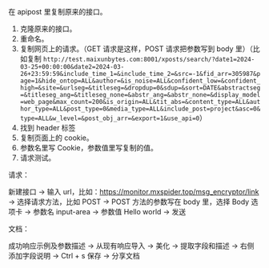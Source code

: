 
在 apipost 里复制原来的接口。      


1. 克隆原来的接口。
2. 重命名。
3. 复制网页上的请求。（GET 请求是这样，POST 请求把参数写到 body 里）（比如复制 `http://test.maixunbytes.com:8001/xposts/search/?date1=2024-03-25+00:00:00&date2=2024-03-26+23:59:59&include_time_1=&include_time_2=&src=-1&fid_arr=305987&page=1&hide_ontop=ALL&author=&is_noise=ALL&confident_low=&confident_high=&site=&urlseg=&titleseg=&dropdup=0&sdup=&sort=DATE&abstractseg=&titleseg_ang=&titleseg_none=&abstr_ang=&abstr_none=&display_model=web_page&max_count=200&is_origin=ALL&tit_abs=&content_type=ALL&author_type=ALL&post_type=0&media_type=ALL&include_post=project&asc=0&type=ALL&w_level=&post_obj_arr=&export=1&use_api=0`）    
4. 找到 header 标签
5. 复制页面上的 cookie。
6. 参数名里写 Cookie，参数值里写复制的值。
7. 请求测试。



请求：   

新建接口 -> 输入 url，比如：https://monitor.mxspider.top/msg_encryptor/link -> 选择请求方法，比如 POST -> POST 方法的参数写在 body 里，选择 Body 选项卡 -> 参数名 input-area -> 参数值 Hello world -> 发送     


文档：   

成功响应示例及参数描述 -> 从现有响应导入 -> 美化 -> 提取字段和描述 -> 右侧添加字段说明 -> Ctrl + s 保存 -> 分享文档    

